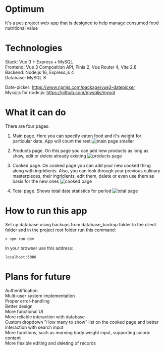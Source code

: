 # Optimum
It's a pet-project web-app that is designed to help manage consumed food nutritional value

# Technologies
Stack: Vue 3 + Express + MySQL  
Frontend: Vue 3 Composition API, Pinia 2, Vue Router 4, Vite 2.8  
Backend: Node.js 16, Express.js 4  
Database: MySQL 8

Date-picker: https://www.npmjs.com/package/vue3-datepicker  
Mysqljs for node.js: https://github.com/mysqljs/mysql

# What it can do
There are four pages:
1. Main page. Here you can specify eaten food and it's weight for particular date. App will count the rest
![main page smaller](https://user-images.githubusercontent.com/23217839/165689899-ea432563-47c9-4697-a938-f7d907fabec3.gif)

2. Products page. On this page you can add new products as long as show, edit or delete already existing
![products page](https://user-images.githubusercontent.com/23217839/165693876-b131b788-9151-4d47-a746-b9855407f6bf.gif)

3. Cooked page. On cooked page you can add your new cooked thing along with ingridients. Also, you can look through your previous culinary masterpieces, their ingridients, edit them, delete or even use them as basis for the new ones
![cooked page](https://user-images.githubusercontent.com/23217839/165726870-06fadb31-69a1-42f7-94bc-79ff31fc2bcc.gif)

4. Total page. Shows total date statistics for period
![total page](https://user-images.githubusercontent.com/23217839/165700683-2b1fffe1-00d7-4abd-a622-52aa8b48d775.gif)

# How to run this app
Set up database using backups from database_backup folder
In the client folder and in the project root folder run this command:

```
> npm run dev
```

In your browser use this address:
```
localhost:3000
```

# Plans for future
Authentification  
Multi-user system implementation  
Proper error-handling  
Better design  
More functional UI  
More reliable interaction with database  
Custom dropdown "How many to show" list on the cooked page and better interaction with search input  
More functions, such as morning body weight input, supporting caloric content  
More flexible editing and deleting of records  
